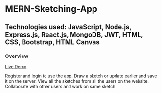 # MERN-Sketching-App

## Technologies used: JavaScript, Node.js, Express.js, React.js, MongoDB, JWT, HTML, CSS, Bootstrap, HTML Canvas

### Overview

[Live Demo](https://www.loom.com/share/3d7dd98973144130b69359c4fabd189a)

Register and login to use the app.
Draw a sketch or update earlier and save it on the server.
View all the sketches from all the users on the website.
Collaborate with other users and work on same sketch.
